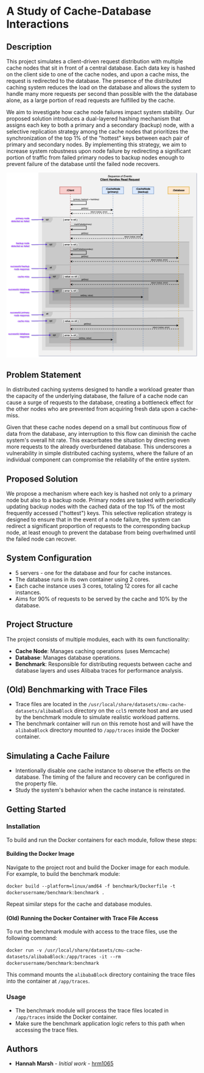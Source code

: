 # A Study of Cache-Database Interactions

## Description

This project simulates a client-driven request distribution with multiple cache nodes that sit in front of a central database. Each data key is hashed on the client side to one of the cache nodes, and upon a cache miss, the request is redirected to the database. The presence of the distributed caching system reduces the load on the database and allows the system to handle many more requests per second than possible with the the database alone, as a large portion of read requests are fulfilled by the cache.

We aim to investigate how cache node failures impact system stability. Our proposed solution introduces a dual-layered hashing mechanism that assigns each key to both a primary and a secondary (backup) node, with a selective replication strategy among the cache nodes that prioritizes the synchronization of the top 1% of the "hottest" keys between each pair of primary and secondary nodes. By implementing this strategy, we aim to increase system robustness upon node failure by redirecting a significant portion of traffic from failed primary nodes to backup nodes enough to prevent failure of the database until the failed node recovers.

![](img/cache_database.drawio.png)

## Problem Statement

In distributed caching systems designed to handle a workload greater than the capacity of the underlying database, the failure of a cache node can cause a surge of requests to the database, creating a bottleneck effect for the other nodes who are prevented from acquiring fresh data upon a cache-miss. 

Given that these cache nodes depend on a small but continuous flow of data from the database, any interruption to this flow can diminish the cache system's overall hit rate. This exacerbates the situation by directing even more requests to the already overburdened database. This underscores a vulnerability in simple distributed caching systems, where the failure of an individual component can compromise the reliability of the entire system.

## Proposed Solution

We propose a mechanism where each key is hashed not only to a primary node but also to a backup node. Primary nodes are tasked with periodically updating backup nodes with the cached data of the top 1% of the most frequently accessed ("hottest") keys. This selective replication strategy is designed to ensure that in the event of a node failure, the system can redirect a significant proportion of requests to the corresponding backup node, at least enough to prevent the database from being overhwlmed until the failed node can recover. 

## System Configuration
- 5 servers - one for the database and four for cache instances.
- The database runs in its own container using 2 cores.
- Each cache instance uses 3 cores, totaling 12 cores for all cache instances.
- Aims for 90% of requests to be served by the cache and 10% by the database.

## Project Structure

The project consists of multiple modules, each with its own functionality:

- **Cache Node**: Manages caching operations (uses Memcache)
- **Database**: Manages database operations.
- **Benchmark**: Responsible for distributing requests between cache and database layers and uses Alibaba traces for performance analysis.

## (Old) Benchmarking with Trace Files
- Trace files are located in the `/usr/local/share/datasets/cmu-cache-datasets/alibabaBlock` directory on the `ccl5` remote host and are used by the benchmark module to simulate realistic workload patterns.
- The benchmark container will run on this remote host and will have the `alibabaBlock` directory mounted to `/app/traces` inside the Docker container.


## Simulating a Cache Failure
- Intentionally disable one cache instance to observe the effects on the database. The timing of the failure and recovery can be configured in the property file.
- Study the system's behavior when the cache instance is reinstated.

## Getting Started

### Installation

To build and run the Docker containers for each module, follow these steps:

#### Building the Docker Image

Navigate to the project root and build the Docker image for each module. For example, to build the benchmark module:

`docker build --platform=linux/amd64 -f benchmark/Dockerfile -t dockerusername/benchmark:benchmark .`

Repeat similar steps for the cache and database modules.


#### (Old) Running the Docker Container with Trace File Access

To run the benchmark module with access to the trace files, use the following command:

`docker run -v /usr/local/share/datasets/cmu-cache-datasets/alibabaBlock:/app/traces -it --rm dockerusername/benchmark:benchmark`

This command mounts the `alibabaBlock` directory containing the trace files into the container at `/app/traces`.

### Usage

- The benchmark module will process the trace files located in `/app/traces` inside the Docker container.
- Make sure the benchmark application logic refers to this path when accessing the trace files.

## Authors

- **Hannah Marsh** - _Initial work_ - [hrm1065](https://gitlab.cs.unh.edu/hrm1065)
